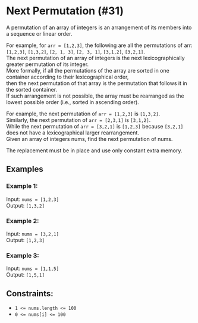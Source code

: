 # Next Permutation (#31)

A permutation of an array of integers is an arrangement of its members into a sequence or linear order.

For example, for `arr = [1,2,3]`, the following are all the permutations of arr: 
`[1,2,3]`, `[1,3,2]`, `[2, 1, 3]`, `[2, 3, 1]`, `[3,1,2]`, `[3,2,1]`.  
The next permutation of an array of integers is the next lexicographically greater permutation of its integer.  
More formally, if all the permutations of the array are sorted in one container according to their lexicographical order,  
then the next permutation of that array is the permutation that follows it in the sorted container.  
If such arrangement is not possible, the array must be rearranged as the lowest possible order 
(i.e., sorted in ascending order).  

For example, the next permutation of `arr = [1,2,3]` is `[1,3,2]`.  
Similarly, the next permutation of `arr = [2,3,1]` is `[3,1,2]`.  
While the next permutation of `arr = [3,2,1]` is `[1,2,3]` because `[3,2,1]` does not have a lexicographical larger rearrangement.  
Given an array of integers nums, find the next permutation of nums.  

The replacement must be in place and use only constant extra memory.  

## Examples

### Example 1:

Input: `nums = [1,2,3]`  
Output: `[1,3,2]`  

### Example 2:

Input: `nums = [3,2,1]`  
Output: `[1,2,3]`  

### Example 3:

Input: `nums = [1,1,5]`  
Output: `[1,5,1]`

## Constraints:

 - `1 <= nums.length <= 100`  
 - `0 <= nums[i] <= 100`
